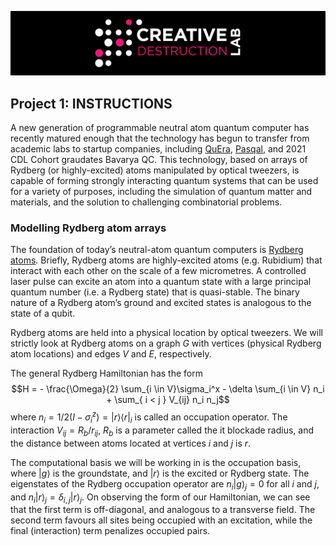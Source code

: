 ![CDL 2022 Cohort Project](../CDL_logo.jpg)
## Project 1: INSTRUCTIONS

A new generation of programmable neutral atom quantum computer has recently matured enough that the technology has begun to transfer from academic labs to startup companies, including [QuEra](https://www.quera.com), [Pasqal](https://pasqal.io), and 2021 CDL Cohort graudates Bavarya QC. 
This technology, based on arrays of Rydberg (or highly-excited) atoms manipulated by optical tweezers, is capable of forming strongly interacting quantum systems that can be used for a variety of purposes, including the simulation of quantum matter and materials, and the solution to challenging combinatorial problems.

### Modelling Rydberg atom arrays
The foundation of today’s neutral-atom quantum computers is [Rydberg atoms](https://www.nature.com/articles/s41567-019-0733-z). Briefly, Rydberg atoms are highly-excited atoms (e.g. Rubidium) that interact with each other on the scale of a few micrometres. A controlled laser pulse can excite an atom into a quantum state with a large principal quantum number (i.e. a Rydberg state) that is quasi-stable. The binary nature of a Rydberg atom’s ground and excited states is analogous to the state of a qubit. 

Rydberg atoms are held into a physical location by optical tweezers.
We will strictly look at Rydberg atoms on a graph $G$ with vertices (physical Rydberg atom locations) and edges $V$ and $E$, respectively.

The general Rydberg Hamiltonian has the form
$$H = - \frac{\Omega}{2} \sum_{i \in V}\sigma_i^x  - \delta \sum_{i \in V} n_i + \sum_{ i < j } V_{ij} n_i n_j$$
where $n_i = 1/2 \left({ I - \sigma_i^z }\right) = |r \rangle \langle r|_i$ is called an occupation operator. The interaction $V_{ij} =R_b/r_{ij}$, $R_b$ is a parameter called the it blockade radius, and the distance between atoms located at vertices $i$ and $j$ is $r$.

The computational basis we will be working in is the occupation basis, where $| g \rangle$ is the groundstate, and $| r \rangle$ is the excited or Rydberg state.
The eigenstates of the Rydberg occupation operator are $n_i | g \rangle_j = 0$ for all $i$ and $j$, and $n_i | r \rangle_j  = \delta_{i,j} |r \rangle_j$.
On observing the form of our Hamiltonian, we can see that the first term is off-diagonal, and analogous to a transverse field.  The second term favours all sites being occupied with an excitation, while the final (interaction) term penalizes occupied pairs. 